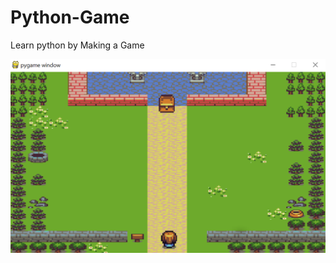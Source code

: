 # Python-Game
Learn python by Making a Game 

<div>
  <span align='left'>
    <img src="Captura.PNG">
  </span>
</div>